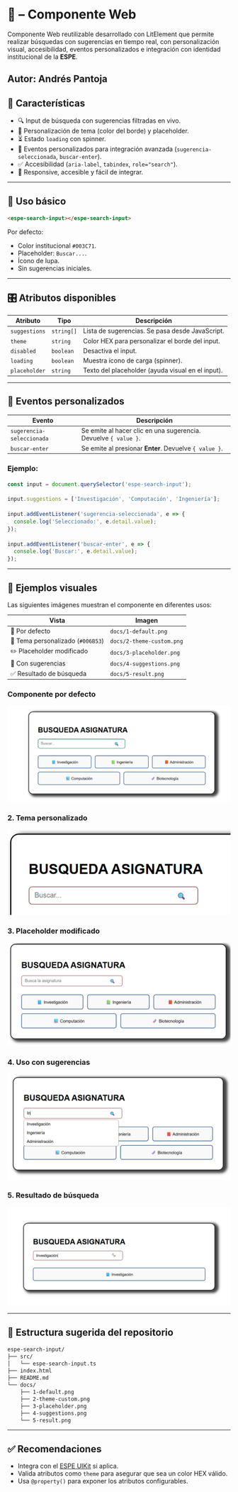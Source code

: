 # 📘 <espe-search-input> – Componente Web

Componente Web reutilizable desarrollado con LitElement que permite realizar búsquedas con sugerencias en tiempo real, con personalización visual, accesibilidad, eventos personalizados e integración con identidad institucional de la **ESPE**.

Autor: Andrés Pantoja
---

## 🚀 Características

- 🔍 Input de búsqueda con sugerencias filtradas en vivo.
- 🎨 Personalización de tema (color del borde) y placeholder.
- ⏳ Estado `loading` con spinner.
- 🎯 Eventos personalizados para integración avanzada (`sugerencia-seleccionada`, `buscar-enter`).
- ✅ Accesibilidad (`aria-label`, `tabindex`, `role="search"`).
- 📱 Responsive, accesible y fácil de integrar.

---

## 🧩 Uso básico

```html
<espe-search-input></espe-search-input>
```

Por defecto:
- Color institucional `#003C71`.
- Placeholder: `Buscar...`.
- Ícono de lupa.
- Sin sugerencias iniciales.

---

## 🎛️ Atributos disponibles

| Atributo       | Tipo       | Descripción                                                       |
|----------------|------------|-------------------------------------------------------------------|
| `suggestions`  | `string[]` | Lista de sugerencias. Se pasa desde JavaScript.                  |
| `theme`        | `string`   | Color HEX para personalizar el borde del input.                  |
| `disabled`     | `boolean`  | Desactiva el input.                                              |
| `loading`      | `boolean`  | Muestra ícono de carga (spinner).                               |
| `placeholder`  | `string`   | Texto del placeholder (ayuda visual en el input).                |

---

## 📡 Eventos personalizados

| Evento                   | Descripción                                                                 |
|--------------------------|-----------------------------------------------------------------------------|
| `sugerencia-seleccionada` | Se emite al hacer clic en una sugerencia. Devuelve `{ value }`.             |
| `buscar-enter`            | Se emite al presionar **Enter**. Devuelve `{ value }`.                      |

### Ejemplo:

```js
const input = document.querySelector('espe-search-input');

input.suggestions = ['Investigación', 'Computación', 'Ingeniería'];

input.addEventListener('sugerencia-seleccionada', e => {
  console.log('Seleccionado:', e.detail.value);
});

input.addEventListener('buscar-enter', e => {
  console.log('Buscar:', e.detail.value);
});
```

---

## 🧪 Ejemplos visuales

Las siguientes imágenes muestran el componente en diferentes usos:

| Vista                              | Imagen                                 |
|------------------------------------|----------------------------------------|
| 🔹 Por defecto                     | `docs/1-default.png`                   |
| 🎨 Tema personalizado (`#006B53`) | `docs/2-theme-custom.png`              |
| ✏️ Placeholder modificado         | `docs/3-placeholder.png`               |
| 🧠 Con sugerencias                | `docs/4-suggestions.png`               |
| ✅ Resultado de búsqueda          | `docs/5-result.png`                    |


### Componente por defecto

![Default](docs/default.png)

### 2. Tema personalizado
![Borde Cafe](docs/theme-custom.png)

### 3. Placeholder modificado
![Placeholder](docs/placeholder.png)

### 4. Uso con sugerencias
![Sugerencias](docs/suggestions.png)

### 5. Resultado de búsqueda
![Resultado](docs/result.png)


---

## 📁 Estructura sugerida del repositorio

```
espe-search-input/
├── src/
│   └── espe-search-input.ts
├── index.html
├── README.md
└── docs/
    ├── 1-default.png
    ├── 2-theme-custom.png
    ├── 3-placeholder.png
    ├── 4-suggestions.png
    └── 5-result.png
```

---

## ✅ Recomendaciones

- Integra con el [ESPE UIKit](https://github.com/tu-url-espe-uikit) si aplica.
- Valida atributos como `theme` para asegurar que sea un color HEX válido.
- Usa `@property()` para exponer los atributos configurables.
